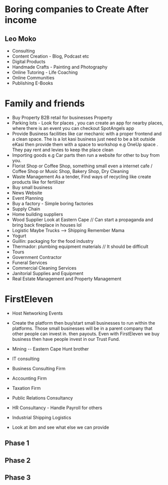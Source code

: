 # Boring companies to Create After income

## Leo Moko

- Consulting
- Content Creation - Blog, Podcast etc
- Digital Products
- Handmade Crafts - Painting and Photography
- Online Tutoring - Life Coaching
- Online Communities
- Publishing E-Books

# Family and friends

<!--- Add a Research -> Network(Relationships) -> Platform(Technology) -> Establish an Entity -->

- Buy Property B2B retail for businesses Property
- Parking lots - Look for places , you can create an app for nearby places, where there is an event you can checkout SpotAngels app
- Provide Business facilities like car mechanic with a proper frontend and a clean space. The is a lot kasi business just need to be a bit outside eKasi then provide them with a space to workshop e.g OneUp space . They pay rent and levies to keep the place clean
- Importing goods e.g Car parts then run a website for other to buy from you.
- Florist Shop or Coffee Shop, something small even a internet cafe / Coffee Shop or Music Shop, Bakery Shop, Dry Cleaning
- Waste Management As a tender, Find ways of recycling like create products like for fertilizer
- Buy small business
- News Website
- Event Planning
- Buy a factory - Simple boring factories
- Supply Chain
- Home building suppliers
- Wood Supplier Look at Eastern Cape // Can start a propaganda and bring back fireplace in houses lol
- Logistic Maybe Trucks --> Shipping Remember Mama
- Yogurt
- Guillin: packaging for the food industry
- Thermador: plumbing equipment materials // It should be difficult
- Tours
- Government Contractor
- Funeral Services
- Commercial Cleaning Services
- Janitorial Supplies and Equipment
- Real Estate Management and Property Management

# FirstEleven

- Host Networking Events
- Create the platform then buy/start small businesses to run within the platforms. Those small businesses will be in a parent company that other people can invest in. then payouts. Even with FirstEleven we buy business then have people invest in our Trust Fund.
- Mining -- Eastern Cape Hunt brother
- IT consulting
- Business Consulting Firm

- Accounting Firm
- Taxation Firm
- Public Relations Consultancy
- HR Consultancy - Handle Payroll for others
- Industrial Shipping Logistics
- Look at ibm and see what else we can provide

## Phase 1

## Phase 2

## Phase 3
